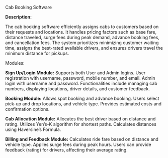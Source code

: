 Cab Booking Software

**Description:**

The cab booking software efficiently assigns cabs to customers based on their requests and locations. It handles pricing factors such as base fare, distance traveled, surge fees during peak demand, advance booking fees, and cancellation fees. The system prioritizes minimizing customer waiting time, assigns the best-rated available drivers, and ensures drivers travel the minimum distance for pickups.

Modules:

**Sign Up/Login Module:**
Supports both User and Admin logins.
User registration with username, password, mobile number, and email.
Admin login with username and password.
Functionalities include managing cab numbers, displaying locations, driver details, and customer feedback.

**Booking Module:**
Allows spot booking and advance booking.
Users select pick-up and drop locations, and vehicle type.
Provides estimated costs and confirmation options.

**Cab Allocation Module:**
Allocates the best driver based on distance and rating.
Utilizes Yen’s-K algorithm for shortest paths.
Calculates distances using Haversine’s Formula.

**Billing and Feedback Module:**
Calculates ride fare based on distance and vehicle type.
Applies surge fees during peak hours.
Users can provide feedback (rating) for drivers, affecting their average rating.
